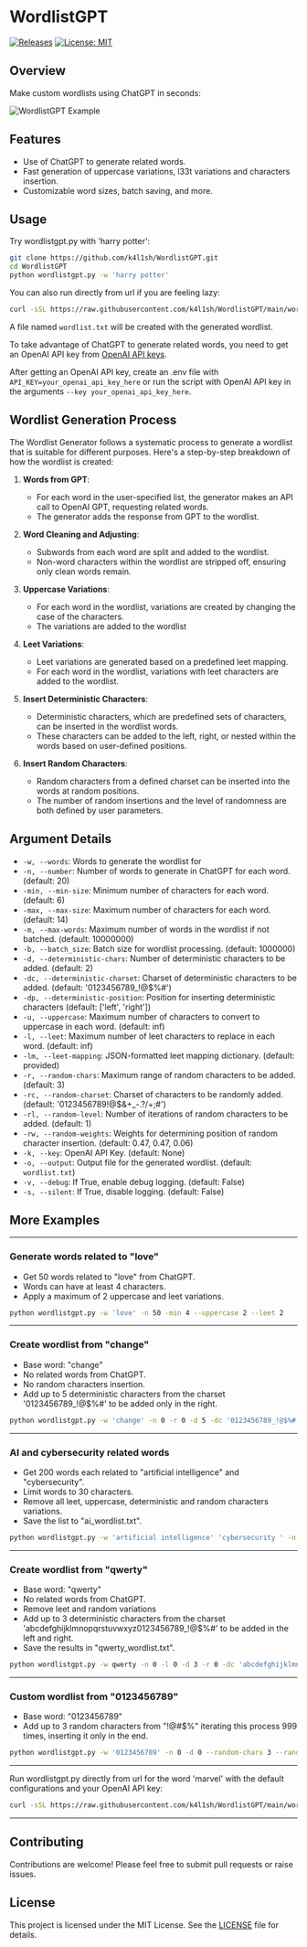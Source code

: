 
# WordlistGPT

[![Releases](https://img.shields.io/github/release/k4l1sh/WordlistGPT.svg)](https://github.com/k4l1sh/WordlistGPT/releases)
[![License: MIT](https://img.shields.io/badge/License-MIT-yellow.svg)](https://opensource.org/licenses/MIT)

## Overview

Make custom wordlists using ChatGPT in seconds:

![WordlistGPT Example](https://i.imgur.com/Cs50k52.png)

## Features
- Use of ChatGPT to generate related words.
- Fast generation of uppercase variations, l33t variations and characters insertion.
- Customizable word sizes, batch saving, and more.

## Usage
Try wordlistgpt.py with 'harry potter':
```bash
git clone https://github.com/k4l1sh/WordlistGPT.git
cd WordlistGPT
python wordlistgpt.py -w 'harry potter'
```

You can also run directly from url if you are feeling lazy:
```bash
curl -sSL https://raw.githubusercontent.com/k4l1sh/WordlistGPT/main/wordlistgpt.py | python - -w 'harry potter'
```
A file named `wordlist.txt` will be created with the generated wordlist.

To take advantage of ChatGPT to generate related words, you need to get an OpenAI API key from [OpenAI API keys](https://platform.openai.com/account/api-keys).

After getting an OpenAI API key, create an .env file with `API_KEY=your_openai_api_key_here` or run the script with OpenAI API key in the arguments `--key your_openai_api_key_here`.

## Wordlist Generation Process

The Wordlist Generator follows a systematic process to generate a wordlist that is suitable for different purposes. Here's a step-by-step breakdown of how the wordlist is created:

1. **Words from GPT**: 
    - For each word in the user-specified list, the generator makes an API call to OpenAI GPT, requesting related words.
    - The generator adds the response from GPT to the wordlist.

2. **Word Cleaning and Adjusting**:
    - Subwords from each word are split and added to the wordlist.
    - Non-word characters within the wordlist are stripped off, ensuring only clean words remain.

3. **Uppercase Variations**: 
    - For each word in the wordlist, variations are created by changing the case of the characters.
    - The variations are added to the wordlist

4. **Leet Variations**: 
    - Leet variations are generated based on a predefined leet mapping.
    - For each word in the wordlist, variations with leet characters are added to the wordlist.

5. **Insert Deterministic Characters**:
    - Deterministic characters, which are predefined sets of characters, can be inserted in the wordlist words.
    - These characters can be added to the left, right, or nested within the words based on user-defined positions.

6. **Insert Random Characters**: 
    - Random characters from a defined charset can be inserted into the words at random positions.
    - The number of random insertions and the level of randomness are both defined by user parameters.

## Argument Details
- `-w, --words`: Words to generate the wordlist for
- `-n, --number`: Number of words to generate in ChatGPT for each word. (default: 20)
- `-min, --min-size`: Minimum number of characters for each word. (default: 6)
- `-max, --max-size`: Maximum number of characters for each word. (default: 14)
- `-m, --max-words`: Maximum number of words in the wordlist if not batched. (default: 10000000)
- `-b, --batch_size`: Batch size for wordlist processing. (default: 1000000)
- `-d, --deterministic-chars`: Number of deterministic characters to be added. (default: 2)
- `-dc, --deterministic-charset`: Charset of deterministic characters to be added. (default: '0123456789_!@$%#')
- `-dp, --deterministic-position`: Position for inserting deterministic characters (default: ['left', 'right'])
- `-u, --uppercase`: Maximum number of characters to convert to uppercase in each word. (default: inf)
- `-l, --leet`: Maximum number of leet characters to replace in each word. (default: inf)
- `-lm, --leet-mapping`: JSON-formatted leet mapping dictionary. (default: provided)
- `-r, --random-chars`: Maximum range of random characters to be added. (default: 3)
- `-rc, --random-charset`: Charset of characters to be randomly added. (default: '0123456789!@$&+_-.?/+;#')
- `-rl, --random-level`: Number of iterations of random characters to be added. (default: 1)
- `-rw, --random-weights`: Weights for determining position of random character insertion. (default: 0.47, 0.47, 0.06)
- `-k, --key`: OpenAI API Key. (default: None)
- `-o, --output`: Output file for the generated wordlist. (default: `wordlist.txt`)
- `-v, --debug`: If True, enable debug logging. (default: False)
- `-s, --silent`: If True, disable logging. (default: False)

## More Examples

---
### Generate words related to "love"
- Get 50 words related to "love" from ChatGPT.
- Words can have at least 4 characters.
- Apply a maximum of 2 uppercase and leet variations.
```bash
python wordlistgpt.py -w 'love' -n 50 -min 4 --uppercase 2 --leet 2
```
---
### Create wordlist from "change" 
- Base word: "change"
- No related words from ChatGPT.
- No random characters insertion.
- Add up to 5 deterministic characters from the charset '0123456789_!@$%#' to be added only in the right.
```bash
python wordlistgpt.py -w 'change' -n 0 -r 0 -d 5 -dc '0123456789_!@$%#' -dp 'right'
```
---
### AI and cybersecurity related words
- Get 200 words each related to "artificial intelligence" and "cybersecurity".
- Limit words to 30 characters.
- Remove all leet, uppercase, deterministic and random characters variations.
- Save the list to "ai_wordlist.txt".
```bash
python wordlistgpt.py -w 'artificial intelligence' 'cybersecurity ' -n 200 -max 30 -u 0 -l 0 -d 0 -r 0 -o ai_wordlist.txt
```
---
### Create wordlist from "qwerty" 
- Base word: "qwerty"
- No related words from ChatGPT.
- Remove leet and random variations
- Add up to 3 deterministic characters from the charset 'abcdefghijklmnopqrstuvwxyz0123456789_!@$%#' to be added in the left and right.
- Save the results in "qwerty_wordlist.txt".
```bash
python wordlistgpt.py -w qwerty -n 0 -l 0 -d 3 -r 0 -dc 'abcdefghijklmnopqrstuvwxyz0123456789_!@$%#' -o qwerty_wordlist.txt
```
---
### Custom wordlist from "0123456789"
- Base word: "0123456789"
- Add up to 3 random characters from "!@#$%" iterating this process 999 times, inserting it only in the end.
```bash
python wordlistgpt.py -w '0123456789' -n 0 -d 0 --random-chars 3 --random-charset '!@#$%' --random-level 999 --random-weights 0 1 0
```
---
Run wordlistgpt.py directly from url for the word 'marvel' with the default configurations and your OpenAI API key:
```bash
curl -sSL https://raw.githubusercontent.com/k4l1sh/WordlistGPT/main/wordlistgpt.py | python3 - -w marvel -k your_openai_api_key_here
```
---
## Contributing
Contributions are welcome! Please feel free to submit pull requests or raise issues.

## License

This project is licensed under the MIT License. See the [LICENSE](LICENSE) file for details.
